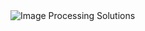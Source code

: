 <div class="col-md-6 mb-4 portfolio-item first">
    <div class="position-relative overflow-hidden mb-2">
        <img class="img-fluid w-100" src="https://raw.githubusercontent.com/Akil81485/Blood-Cell-Identification-using-Image-Processing/main/path/to/your-correct-image.png" alt="Image Processing Solutions">
        <div class="portfolio-btn d-flex align-items-center justify-content-center">
            <a href="https://raw.githubusercontent.com/Akil81485/Blood-Cell-Identification-using-Image-Processing/main/path/to/your-correct-image.png" data-lightbox="portfolio">
                <i class="bi bi-plus text-light"></i>
            </a>
        </div>
    </div>
</div>

